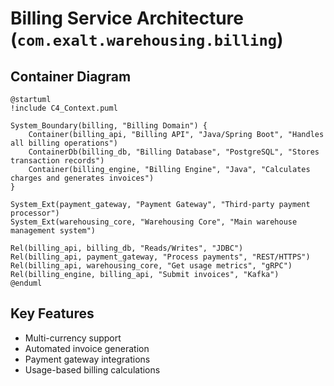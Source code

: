 # Billing Service Architecture (`com.exalt.warehousing.billing`)

## Container Diagram
```plantuml
@startuml
!include C4_Context.puml

System_Boundary(billing, "Billing Domain") {
    Container(billing_api, "Billing API", "Java/Spring Boot", "Handles all billing operations")
    ContainerDb(billing_db, "Billing Database", "PostgreSQL", "Stores transaction records")
    Container(billing_engine, "Billing Engine", "Java", "Calculates charges and generates invoices")
}

System_Ext(payment_gateway, "Payment Gateway", "Third-party payment processor")
System_Ext(warehousing_core, "Warehousing Core", "Main warehouse management system")

Rel(billing_api, billing_db, "Reads/Writes", "JDBC")
Rel(billing_api, payment_gateway, "Process payments", "REST/HTTPS")
Rel(billing_api, warehousing_core, "Get usage metrics", "gRPC")
Rel(billing_engine, billing_api, "Submit invoices", "Kafka")
@enduml
```

## Key Features
- Multi-currency support
- Automated invoice generation
- Payment gateway integrations
- Usage-based billing calculations